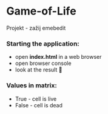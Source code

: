 # Game-of-Life
Projekt - zažij emebedit

### Starting the application:
-  open **index.html** in a web browser
-  open browser console 
-  look at the result :rocket:

### Values in matrix:
-   True - cell is live
-   False - cell is dead
